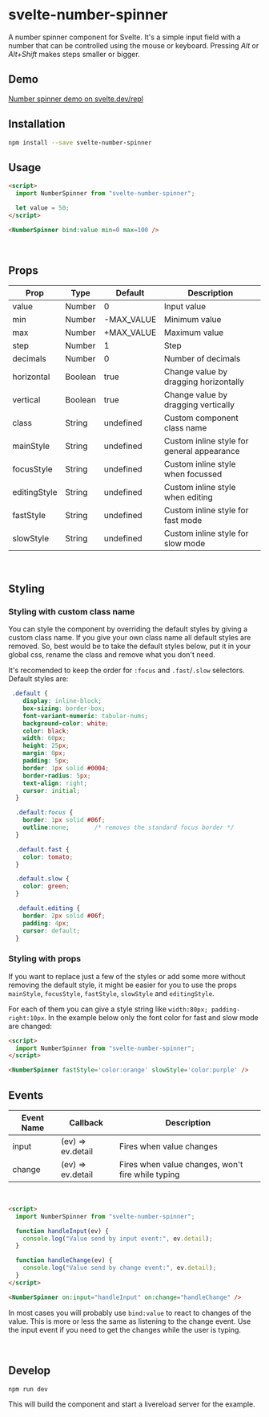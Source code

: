 # svelte-number-spinner

A number spinner component for Svelte. It's a simple input field with a number that can be controlled using the mouse or keyboard. Pressing *Alt* or *Alt+Shift* makes steps smaller or bigger.

## Demo

[Number spinner demo on svelte.dev/repl](https://svelte.dev/repl/a73eaa408b804beb9f7a3457926f9829?version=3.31.2)


## Installation

```bash
npm install --save svelte-number-spinner
```

## Usage

```html
<script>
  import NumberSpinner from "svelte-number-spinner";

  let value = 50;
</script>

<NumberSpinner bind:value min=0 max=100 />
```

<br />

## Props

| Prop           | Type    | Default     | Description                                 |
| -------------- | ------- | ----------- | ------------------------------------------- |
| value          | Number  | 0           | Input value                                 |
| min            | Number  | -MAX_VALUE  | Minimum value                               |
| max            | Number  | +MAX_VALUE  | Maximum value                               |
| step           | Number  | 1           | Step                                        |
| decimals       | Number  | 0           | Number of decimals                          | 
| horizontal     | Boolean | true        | Change value by dragging horizontally       |
| vertical       | Boolean | true        | Change value by dragging vertically         |
| class          | String  | undefined   | Custom component class name                 |
| mainStyle      | String  | undefined   | Custom inline style for general appearance  |
| focusStyle     | String  | undefined   | Custom inline style when focussed           |
| editingStyle   | String  | undefined   | Custom inline style when editing            |
| fastStyle      | String  | undefined   | Custom inline style for fast mode           |
| slowStyle      | String  | undefined   | Custom inline style for slow mode           |

<br />

## Styling

### Styling with custom class name

You can style the component by overriding the default styles by giving a custom class name. If you give your own class name all default styles are removed. So, best would be to take the default styles below, put it in your global css, rename the class and remove what you don't need.

It's recomended to keep the order for `:focus` and `.fast`/`.slow` selectors. Default styles are:

```css
 .default {
    display: inline-block;
    box-sizing: border-box;
    font-variant-numeric: tabular-nums;
    background-color: white;
    color: black;
    width: 60px;
    height: 25px;
    margin: 0px;
    padding: 5px;
    border: 1px solid #0004;
    border-radius: 5px;
    text-align: right;
    cursor: initial;
  }

  .default:focus {
    border: 1px solid #06f;
    outline:none;       /* removes the standard focus border */
  }

  .default.fast {
    color: tomato;
  }

  .default.slow {
    color: green;
  }

  .default.editing {
    border: 2px solid #06f;
    padding: 4px;
    cursor: default;
  }

```

### Styling with props

If you want to replace just a few of the styles or add some more without removing the default style, it might be easier for you to use the props `mainStyle`, `focusStyle`, `fastStyle`, `slowStyle` and `editingStyle`.

For each of them you can give a style string like `width:80px; padding-right:10px`. In the example below only the font color for fast and slow mode are changed:

```html
<script>
  import NumberSpinner from "svelte-number-spinner";
</script>

<NumberSpinner fastStyle='color:orange' slowStyle='color:purple' />
```



## Events

| Event Name     | Callback           | Description                                          |
| -------------- | ------------------ | ---------------------------------------------------- |
| input          | (ev) => ev.detail  | Fires when value changes                             |
| change         | (ev) => ev.detail  | Fires when value changes, won't fire while typing    |

<br>

```html
<script>
  import NumberSpinner from "svelte-number-spinner";

  function handleInput(ev) {
    console.log("Value send by input event:", ev.detail);    
  }

  function handleChange(ev) {
    console.log("Value send by change event:", ev.detail);    
  }
</script>

<NumberSpinner on:input="handleInput" on:change="handleChange" />
```

In most cases you will probably use ```bind:value``` to react to changes of the value. This is more or less the same as listening to the change event. Use the input event if you need to get the changes while the user is typing.

<br />

## Develop

```bash
npm run dev
```

This will build the component and start a livereload server for the example. 

